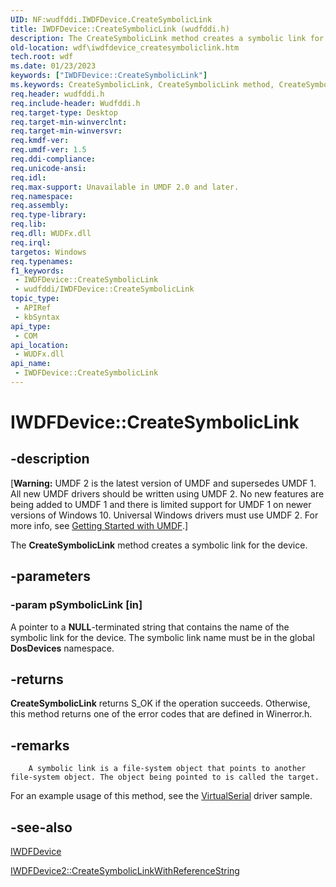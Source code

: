 ```yaml
---
UID: NF:wudfddi.IWDFDevice.CreateSymbolicLink
title: IWDFDevice::CreateSymbolicLink (wudfddi.h)
description: The CreateSymbolicLink method creates a symbolic link for the device.
old-location: wdf\iwdfdevice_createsymboliclink.htm
tech.root: wdf
ms.date: 01/23/2023
keywords: ["IWDFDevice::CreateSymbolicLink"]
ms.keywords: CreateSymbolicLink, CreateSymbolicLink method, CreateSymbolicLink method,IWDFDevice interface, IWDFDevice interface,CreateSymbolicLink method, IWDFDevice.CreateSymbolicLink, IWDFDevice::CreateSymbolicLink, UMDFDeviceObjectRef_20b93e0a-a676-44f7-bbd0-d2749dd7a0b8.xml, umdf.iwdfdevice_createsymboliclink, wdf.iwdfdevice_createsymboliclink, wudfddi/IWDFDevice::CreateSymbolicLink
req.header: wudfddi.h
req.include-header: Wudfddi.h
req.target-type: Desktop
req.target-min-winverclnt: 
req.target-min-winversvr: 
req.kmdf-ver: 
req.umdf-ver: 1.5
req.ddi-compliance: 
req.unicode-ansi: 
req.idl: 
req.max-support: Unavailable in UMDF 2.0 and later.
req.namespace: 
req.assembly: 
req.type-library: 
req.lib: 
req.dll: WUDFx.dll
req.irql: 
targetos: Windows
req.typenames: 
f1_keywords:
 - IWDFDevice::CreateSymbolicLink
 - wudfddi/IWDFDevice::CreateSymbolicLink
topic_type:
 - APIRef
 - kbSyntax
api_type:
 - COM
api_location:
 - WUDFx.dll
api_name:
 - IWDFDevice::CreateSymbolicLink
---
```


# IWDFDevice::CreateSymbolicLink


## -description

<p class="CCE_Message">[<b>Warning:</b> UMDF 2 is the latest version of UMDF and supersedes UMDF 1.  All new UMDF drivers should be written using UMDF 2.  No new features are being added to UMDF 1 and there is limited support for UMDF 1 on newer versions of Windows 10.  Universal Windows drivers must use UMDF 2.  For more info, see <a href="/windows-hardware/drivers/wdf/getting-started-with-umdf-version-2">Getting Started with UMDF</a>.]

The <b>CreateSymbolicLink</b> method creates a symbolic link for the device.

## -parameters

### -param pSymbolicLink [in]


A pointer to a <b>NULL</b>-terminated string that contains the name of the symbolic link for the device. The symbolic link name must be in the global <b>DosDevices</b> namespace.

## -returns

<b>CreateSymbolicLink</b> returns S_OK if the operation succeeds. Otherwise, this method returns one of the error codes that are defined in Winerror.h.

## -remarks

        A symbolic link is a file-system object that points to another file-system object. The object being pointed to is called the target.

For an example usage of this method, see the <a href="/windows-hardware/drivers/wdf/user-mode-driver-framework-design-guide">VirtualSerial</a> driver sample.

## -see-also

<a href="/windows-hardware/drivers/ddi/wudfddi/nn-wudfddi-iwdfdevice">IWDFDevice</a>



<a href="/windows-hardware/drivers/ddi/wudfddi/nf-wudfddi-iwdfdevice2-createsymboliclinkwithreferencestring">IWDFDevice2::CreateSymbolicLinkWithReferenceString</a>

